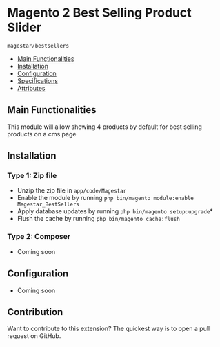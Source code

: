 # Magento 2 Best Selling Product Slider

 ``magestar/bestsellers``

 - [Main Functionalities](#markdown-header-main-functionalities)
 - [Installation](#markdown-header-installation)
 - [Configuration](#markdown-header-configuration)
 - [Specifications](#markdown-header-specifications)
 - [Attributes](#markdown-header-attributes)


## Main Functionalities

This module will allow showing 4 products by default for best selling products on a cms page

## Installation

### Type 1: Zip file

 - Unzip the zip file in `app/code/Magestar`
 - Enable the module by running `php bin/magento module:enable Magestar_BestSellers`
 - Apply database updates by running `php bin/magento setup:upgrade`\*
 - Flush the cache by running `php bin/magento cache:flush`

### Type 2: Composer

 - Coming soon

## Configuration

 - Coming soon

## Contribution

Want to contribute to this extension? The quickest way is to open a pull request on GitHub.

